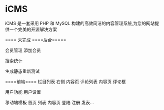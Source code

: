 iCMS
====

iCMS 是一套采用 PHP 和 MySQL 构建的高效简洁的内容管理系统,为您的网站提供一个完美的开源解决方案

====
未完成
====后台=====

会员管理
添加会员


搜索统计

生成静态重新测试

====前端====
栏目列表 右侧
内容页 评论列表
内容页 评论框

用户功能
用户设置

移动端模板 首页 列表 内容页 登陆 注册 发表...